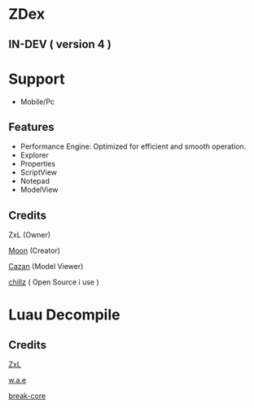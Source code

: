  # ZDex
 ## IN-DEV ( version 4 )
 # Support
 * Mobile/Pc
 ## Features
 * Performance Engine: Optimized for efficient and smooth operation.
 * Explorer
 * Properties
 * ScriptView
 * Notepad
 * ModelView
## Credits
ZxL (Owner)

[Moon](https://github.com/LorekeeperZinnia/Dex) (Creator)

[Cazan](https://github.com/Cazzanos) (Model Viewer)

[chillz](https://github.com/AZYsGithub/DexPlusPlus) ( Open Source i use )
# Luau Decompile
## Credits
[ZxL](https://github.com/BOXLEGENDARY/LuauDecompile)

[w.a.e](https://github.com/w-a-e/Advanced-Decompiler-V3)

[break-core](https://github.com/break-core/Advanced-Decompiler-V3)

